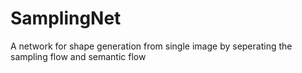 # SamplingNet
A network for shape generation from single image by seperating the sampling flow and semantic flow 
